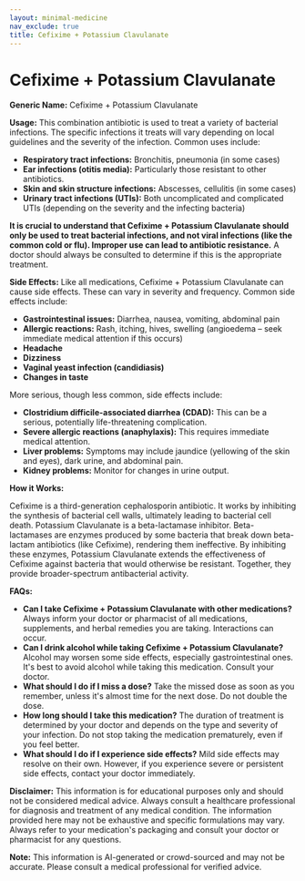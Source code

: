 ```yaml
---
layout: minimal-medicine
nav_exclude: true
title: Cefixime + Potassium Clavulanate
---
```


# Cefixime + Potassium Clavulanate

**Generic Name:** Cefixime + Potassium Clavulanate

**Usage:** This combination antibiotic is used to treat a variety of bacterial infections.  The specific infections it treats will vary depending on local guidelines and the severity of the infection. Common uses include:

* **Respiratory tract infections:** Bronchitis, pneumonia (in some cases)
* **Ear infections (otitis media):** Particularly those resistant to other antibiotics.
* **Skin and skin structure infections:** Abscesses, cellulitis (in some cases)
* **Urinary tract infections (UTIs):**  Both uncomplicated and complicated UTIs (depending on the severity and the infecting bacteria)


**It is crucial to understand that Cefixime + Potassium Clavulanate should only be used to treat bacterial infections, and not viral infections (like the common cold or flu).  Improper use can lead to antibiotic resistance.**  A doctor should always be consulted to determine if this is the appropriate treatment.


**Side Effects:** Like all medications, Cefixime + Potassium Clavulanate can cause side effects.  These can vary in severity and frequency. Common side effects include:

* **Gastrointestinal issues:** Diarrhea, nausea, vomiting, abdominal pain
* **Allergic reactions:** Rash, itching, hives, swelling (angioedema – seek immediate medical attention if this occurs)
* **Headache**
* **Dizziness**
* **Vaginal yeast infection (candidiasis)**
* **Changes in taste**

More serious, though less common, side effects include:

* **Clostridium difficile-associated diarrhea (CDAD):**  This can be a serious, potentially life-threatening complication.
* **Severe allergic reactions (anaphylaxis):** This requires immediate medical attention.
* **Liver problems:**  Symptoms may include jaundice (yellowing of the skin and eyes), dark urine, and abdominal pain.
* **Kidney problems:**  Monitor for changes in urine output.


**How it Works:**

Cefixime is a third-generation cephalosporin antibiotic. It works by inhibiting the synthesis of bacterial cell walls, ultimately leading to bacterial cell death.  Potassium Clavulanate is a beta-lactamase inhibitor. Beta-lactamases are enzymes produced by some bacteria that break down beta-lactam antibiotics (like Cefixime), rendering them ineffective.  By inhibiting these enzymes, Potassium Clavulanate extends the effectiveness of Cefixime against bacteria that would otherwise be resistant.  Together, they provide broader-spectrum antibacterial activity.


**FAQs:**

* **Can I take Cefixime + Potassium Clavulanate with other medications?**  Always inform your doctor or pharmacist of all medications, supplements, and herbal remedies you are taking.  Interactions can occur.
* **Can I drink alcohol while taking Cefixime + Potassium Clavulanate?**  Alcohol may worsen some side effects, especially gastrointestinal ones.  It's best to avoid alcohol while taking this medication.  Consult your doctor.
* **What should I do if I miss a dose?**  Take the missed dose as soon as you remember, unless it's almost time for the next dose.  Do not double the dose.
* **How long should I take this medication?**  The duration of treatment is determined by your doctor and depends on the type and severity of your infection.  Do not stop taking the medication prematurely, even if you feel better.
* **What should I do if I experience side effects?**  Mild side effects may resolve on their own.  However, if you experience severe or persistent side effects, contact your doctor immediately.


**Disclaimer:** This information is for educational purposes only and should not be considered medical advice.  Always consult a healthcare professional for diagnosis and treatment of any medical condition.  The information provided here may not be exhaustive and specific formulations may vary.  Always refer to your medication's packaging and consult your doctor or pharmacist for any questions.


**Note:** This information is AI-generated or crowd-sourced and may not be accurate. Please consult a medical professional for verified advice.